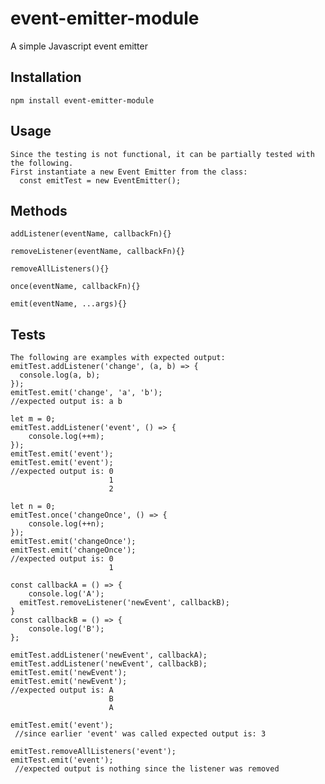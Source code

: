 # event-emitter-module

A simple Javascript event emitter

## Installation

  `npm install event-emitter-module`

## Usage

    Since the testing is not functional, it can be partially tested with the following. 
    First instantiate a new Event Emitter from the class:
      const emitTest = new EventEmitter();
## Methods

    addListener(eventName, callbackFn){}
    
    removeListener(eventName, callbackFn){}
    
    removeAllListeners(){}
    
    once(eventName, callbackFn){}

    emit(eventName, ...args){}
## Tests 

    The following are examples with expected output:
    emitTest.addListener('change', (a, b) => {
      console.log(a, b);
    });
    emitTest.emit('change', 'a', 'b');
    //expected output is: a b  

    let m = 0;
    emitTest.addListener('event', () => {
	    console.log(++m);
    });
    emitTest.emit('event');
    emitTest.emit('event');
    //expected output is: 0
                          1
                          2
    
    let n = 0;
    emitTest.once('changeOnce', () => {
	    console.log(++n);
    });
    emitTest.emit('changeOnce');
    emitTest.emit('changeOnce');
    //expected output is: 0
                          1                       

    const callbackA = () => {
	    console.log('A');
      emitTest.removeListener('newEvent', callbackB);
    }
    const callbackB = () => {
	    console.log('B');
    };

    emitTest.addListener('newEvent', callbackA);
    emitTest.addListener('newEvent', callbackB);
    emitTest.emit('newEvent');
    emitTest.emit('newEvent');
    //expected output is: A
                          B
                          A
    
    emitTest.emit('event');
     //since earlier 'event' was called expected output is: 3
    
    emitTest.removeAllListeners('event');
    emitTest.emit('event');
     //expected output is nothing since the listener was removed
  
